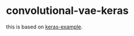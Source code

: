 # convolutional-vae-keras

this is based on  [keras-example](https://keras.io/examples/generative/vae/).